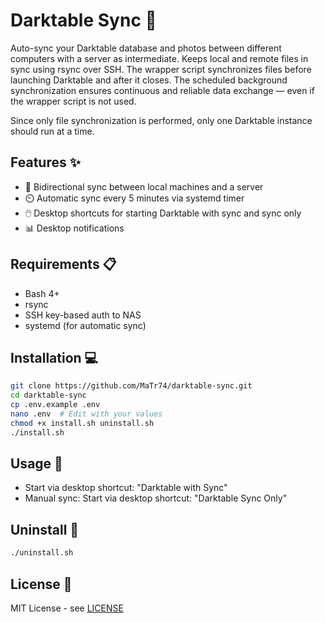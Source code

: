 # Darktable Sync 🔄

Auto-sync your Darktable database and photos between different computers with a server as intermediate. Keeps local and remote files in sync using rsync over SSH. The wrapper script synchronizes files before launching Darktable and after it closes. The scheduled background synchronization ensures continuous and reliable data exchange — even if the wrapper script is not used.

Since only file synchronization is performed, only one Darktable instance should run at a time.

## Features ✨
- 🔄 Bidirectional sync between local machines and a server 
- ⏲️ Automatic sync every 5 minutes via systemd timer
- 🖱️ Desktop shortcuts for starting Darktable with sync and sync only
- 📊 Desktop notifications

## Requirements 📋
- Bash 4+
- rsync
- SSH key-based auth to NAS
- systemd (for automatic sync)

## Installation 💻
```bash
git clone https://github.com/MaTr74/darktable-sync.git
cd darktable-sync
cp .env.example .env
nano .env  # Edit with your values
chmod +x install.sh uninstall.sh
./install.sh
```

## Usage 🚀
- Start via desktop shortcut: "Darktable with Sync"
- Manual sync: Start via desktop shortcut: "Darktable Sync Only"

## Uninstall 🧹
```bash
./uninstall.sh
```

## License 📄
MIT License - see [LICENSE](LICENSE)
